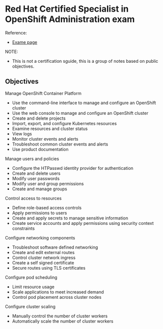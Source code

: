 # Red Hat Certified Specialist in OpenShift Administration exam

Reference:
- [Exame page](https://www.redhat.com/en/services/training/ex280-red-hat-certified-specialist-in-openshift-administration-exam)

NOTE:
- This is not a certification sguide, this is a group of notes based on public objectives.

## Objectives

Manage OpenShift Container Platform
- Use the command-line interface to manage and configure an OpenShift cluster
- Use the web console to manage and configure an OpenShift cluster
- Create and delete projects
- Import, export, and configure Kubernetes resources
- Examine resources and cluster status
- View logs
- Monitor cluster events and alerts
- Troubleshoot common cluster events and alerts
- Use product documentation

Manage users and policies
- Configure the HTPasswd identity provider for authentication
- Create and delete users
- Modify user passwords
- Modify user and group permissions
- Create and manage groups

Control access to resources
- Define role-based access controls
- Apply permissions to users
- Create and apply secrets to manage sensitive information
- Create service accounts and apply permissions using security context constraints

Configure networking components
- Troubleshoot software defined networking
- Create and edit external routes
- Control cluster network ingress
- Create a self signed certificate
- Secure routes using TLS certificates

Configure pod scheduling
- Limit resource usage
- Scale applications to meet increased demand
- Control pod placement across cluster nodes

Configure cluster scaling
- Manually control the number of cluster workers
- Automatically scale the number of cluster workers